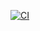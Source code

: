 [![CI](https://github.com/danstorre/cleanCodeApp/actions/workflows/CI.yml/badge.svg)](https://github.com/danstorre/cleanCodeApp/actions/workflows/CI.yml)